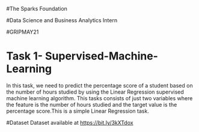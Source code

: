 #The Sparks Foundation

#Data Science and Business Analytics Intern

#GRIPMAY21

# Task 1- Supervised-Machine-Learning
In this task, we need to predict the percentage score of a student based on the number of hours studied by using the Linear Regression supervised machine learning algorithm. This tasks consists of just two variables where the feature is the number of hours studied and the target value is the percentage score.This is a simple Linear Regression task.

#Dataset
Dataset available at  https://bit.ly/3kXTdox

